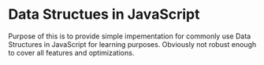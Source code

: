 Data Structues in JavaScript
==========

Purpose of this is to provide simple impementation for commonly use Data Structures in JavaScript for learning purposes. 
Obviously not robust enough to cover all features and optimizations.